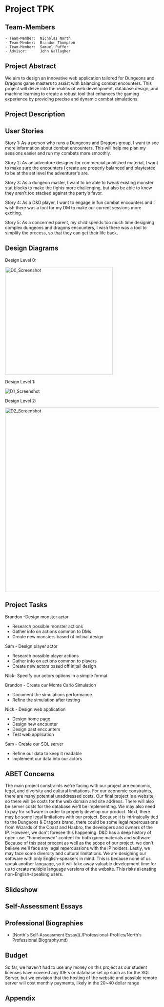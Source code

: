 # Project TPK

## Team-Members
    - Team-Member:  Nicholas North
    - Team-Member:  Brandon Thompson
    - Team-Member:  Samuel Puffer
    - Advisor:      John Gallagher

## Project Abstract

We aim to design an innovative web application tailored for Dungeons and Dragons game masters to assist with balancing combat encounters. This project will delve into the realms of web development, database design, and machine learning to create a robust tool that enhances the gaming experience by providing precise and dynamic combat simulations.

## Project Description

## User Stories

Story 1: As a person who runs a Dungeons and Dragons group, I want to see more information about combat encounters. This will help me plan my sessions easier and run my combats more smoothly. 

Story 2: As an adventure designer for commercial published material, I want to make sure the encounters I create are properly balanced and playtested to be at the set level the adventurer's are. 

Story 3: As a dungeon master, I want to be able to tweak existing monster stat blocks to make the fights more challenging, but also be able to know they aren't too stacked against the party's favor.

Story 4: As a D&D player, I want to engage in fun combat encounters and I wish there was a tool for my DM to make our current sessions more exciting.

Story 5: As a concerned parent, my child spends too much time designing complex dungeons and dragons encounters, I wish there was a tool to simplify the process, so that they can get their life back. 


## Design Diagrams

Design Level 0:

<img width="352" alt="D0_Screenshot" src="https://github.com/user-attachments/assets/a979b51b-5cef-4e68-bf37-2aa248fdb1c5">

Design Level 1:

![D1_Screenshot](https://github.com/user-attachments/assets/f3bd9f6d-88e5-4b35-90d2-05b1741ab5d6)

Design Level 2:

<img width="602" alt="D2_Screenshot" src="https://github.com/user-attachments/assets/7d7eabc6-fbc3-4a3c-9b39-f3f25e1d4116">

## Project Tasks

Brandon -Design monster actor
  - Research possible monster actions
  - Gather info on actions common to DMs
  - Create new monsters based of initinal design
  
Sam - Design player actor
  - Research possible player actions
  - Gather info on actions common to players
  - Create new actors based off initail design

Nick- Specify our actors options in a simple format

Brandon - Create our Monte Carlo Simulation
  - Document the simulations performance
  - Refine the simulation after testing

Nick - Design web application
  - Design home page
  - Design new encounter
  - Design past encounters
  - Test web application

Sam - Create our SQL server 
  - Refine our data to keep it readable
  - Implement our data into our actors

## ABET Concerns

The main project constraints we're facing with our project are economic, legal, and diversity and cultural limitations. For our economic constraints, there are many potential unaddressed costs. Our final project is a website, so there will be costs for the web domain and site address. There will also be server costs for the database we'll be implementing. We may also need to pay for software in order to properly develop our product. Next, there may be some legal limitations with our project. Because it is intrinsically tied to the Dungeons & Dragons brand, there could be some legal repercussions from Wizards of the Coast and Hasbro, the developers and owners of the IP. However, we don't foresee this happening. D&D has a deep history of open-use, "homebrewed" content for both game materials and software. Because of this past precent as well as the scope of our project, we don't believe we'll face any legal repercussions with the IP holders. Lastly, we may face some diversity and cultural limitations. We are designing our software with only English-speakers in mind. This is because none of us speak another language, so it will take away valuable development time for us to create multiple language versions of the website. This risks alienating non-English-speaking users. 

## Slideshow

## Self-Assessment Essays

## Professional Biographies
- [North's Self-Assessment Essay](./Professional-Profiles/North's Professional Biography.md)

## Budget

So far, we haven't had to use any money on this project as our student licenses have covered any IDE's or database set up such as for the SQL Server, but we envision that the hosting of the website and possible remote server will cost monthly payments, likely in the 20~40 dollar range

## Appendix
